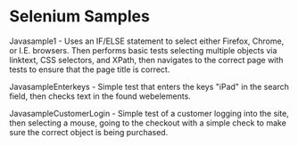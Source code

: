 # Selenium Samples


Javasample1 - Uses an IF/ELSE statement to select either Firefox, Chrome, or I.E. browsers. Then performs basic tests selecting multiple objects via linktext, CSS selectors, and XPath, then navigates to the correct page with tests to ensure that the page title is correct.

JavasampleEnterkeys - Simple test that enters the keys "iPad" in the search field, then checks text in the found webelements.

JavasampleCustomerLogin - Simple test of a customer logging into the site, then selecting a mouse, going to the checkout with a simple check to make sure the correct object is being purchased.
